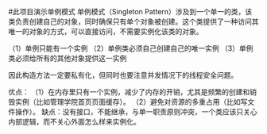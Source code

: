 #此项目演示单例模式
单例模式（Singleton Pattern）涉及到一个单一的类，该类负责创建自己的对象，同时确保只有单个对象被创建。这个类提供了一种访问其唯一的对象的方式，可以直接访问，不需要实例化该类的对象。

（1）单例只能有一个实例
（2）单例类必须自己创建自己的唯一实例
（3）单例类必须给所有的其他对象提供这一实例

因此构造方法一定要私有化，但同时也要注意并发情况下的线程安全问题。

优点：
（1）在内存里只有一个实例，减少了内存的开销，尤其是频繁的创建和销毁实例（比如管理学院首页页面缓存）。
（2）避免对资源的多重占用（比如写文件操作）。
缺点：没有接口，不能继承，与单一职责原则冲突，一个类应该只关心内部逻辑，而不关心外面怎么样来实例化。